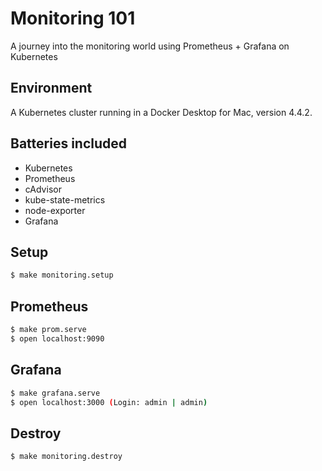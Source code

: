 # Monitoring 101
A journey into the monitoring world using Prometheus + Grafana on Kubernetes

## Environment
A Kubernetes cluster running in a Docker Desktop for Mac, version 4.4.2.

## Batteries included

* Kubernetes
* Prometheus
* cAdvisor
* kube-state-metrics
* node-exporter
* Grafana

## Setup
```bash
$ make monitoring.setup
```

## Prometheus
```bash
$ make prom.serve
$ open localhost:9090
```

## Grafana
```bash
$ make grafana.serve
$ open localhost:3000 (Login: admin | admin)
```

## Destroy
```bash
$ make monitoring.destroy
```
